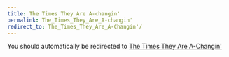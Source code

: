 ```yaml
---
title: The Times They Are A-changin'
permalink: The_Times_They_Are_A-changin'
redirect_to: The_Times_They_Are_A-Changin'/
---
```


You should automatically be redirected to [The Times They Are A-Changin'](The_Times_They_Are_A-Changin'/)
